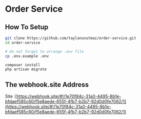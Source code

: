 # Order Service

## How To Setup

```bash
git clone https://github.com/taylanunutmaz/order-service.git
cd order-service

# do not forget to arrange .env file
cp .env.example .env

composer install
php artisan migrate
```

## The webhook.site Address

Site :[https://webhook.site/#!/1e70f84c-31a0-4495-8b1e-bfdaef585c60/f5e8aede-655f-4fb7-b2b7-92d0d0fe7062/1](https://webhook.site/#!/1e70f84c-31a0-4495-8b1e-bfdaef585c60/f5e8aede-655f-4fb7-b2b7-92d0d0fe7062/1)
